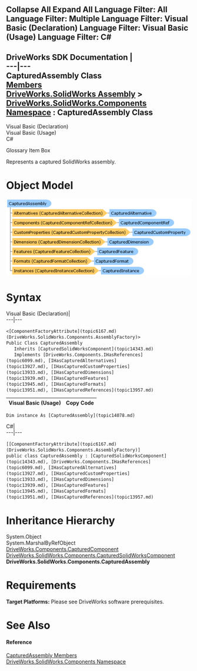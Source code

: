 Collapse All Expand All Language Filter: All  Language Filter: Multiple  Language Filter: Visual Basic (Declaration) Language Filter: Visual Basic (Usage) Language Filter: C#  
---  
DriveWorks SDK Documentation  |   
---|---  
CapturedAssembly Class   
[Members](topic14079.md)   
[DriveWorks.SolidWorks Assembly](topic13342.md) > [DriveWorks.SolidWorks.Components Namespace](topic13925.md) : CapturedAssembly Class  
---  
  
Visual Basic (Declaration)    
Visual Basic (Usage)    
C# 

Glossary Item Box

Represents a captured SolidWorks assembly. 

# Object Model

![](dotnetdiagramimages/image773.png)

# Syntax

Visual Basic (Declaration)|   
---|---  
      
    
    <[ComponentFactoryAttribute](topic6167.md)(DriveWorks.SolidWorks.Components.AssemblyFactory)>
    Public Class CapturedAssembly 
       Inherits [CapturedSolidWorksComponent](topic14343.md)
       Implements [DriveWorks.Components.IHasReferences](topic6099.md), [IHasCapturedAlternatives](topic13927.md), [IHasCapturedCustomProperties](topic13933.md), [IHasCapturedDimensions](topic13939.md), [IHasCapturedFeatures](topic13945.md), [IHasCapturedFormats](topic13951.md), [IHasCapturedReferences](topic13957.md)   
  
Visual Basic (Usage)| Copy Code  
---|---  
      
    
    Dim instance As [CapturedAssembly](topic14078.md)  
  
C#|   
---|---  
      
    
    [[ComponentFactoryAttribute](topic6167.md)(DriveWorks.SolidWorks.Components.AssemblyFactory)]
    public class CapturedAssembly : [CapturedSolidWorksComponent](topic14343.md), [DriveWorks.Components.IHasReferences](topic6099.md), [IHasCapturedAlternatives](topic13927.md), [IHasCapturedCustomProperties](topic13933.md), [IHasCapturedDimensions](topic13939.md), [IHasCapturedFeatures](topic13945.md), [IHasCapturedFormats](topic13951.md), [IHasCapturedReferences](topic13957.md)    
  
# Inheritance Hierarchy

System.Object  
System.MarshalByRefObject  
[DriveWorks.Components.CapturedComponent](topic6147.md)  
[DriveWorks.SolidWorks.Components.CapturedSolidWorksComponent](topic14343.md)  
**DriveWorks.SolidWorks.Components.CapturedAssembly**  


# Requirements

**Target Platforms:** Please see DriveWorks software prerequisites.

# See Also

#### Reference

[CapturedAssembly Members](topic14079.md)   
[DriveWorks.SolidWorks.Components Namespace](topic13925.md)



